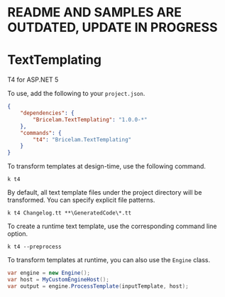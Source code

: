 # README AND SAMPLES ARE OUTDATED, UPDATE IN PROGRESS

# TextTemplating
T4 for ASP.NET 5

To use, add the following to your `project.json`.

```JSON
{
    "dependencies": {
        "Bricelam.TextTemplating": "1.0.0-*"
    },
    "commands": {
        "t4": "Bricelam.TextTemplating"
    }
}
```

To transform templates at design-time, use the following command.

```Batchfile
k t4
```

By default, all text template files under the project directory will be transformed. You can specify explicit file
patterns.

```Batchfile
k t4 Changelog.tt **\GeneratedCode\*.tt
```
To create a runtime text template, use the corresponding command line option.

```Batchfile
k t4 --preprocess
```
To transform templates at runtime, you can also use the `Engine` class.

```C#
var engine = new Engine();
var host = MyCustomEngineHost();
var output = engine.ProcessTemplate(inputTemplate, host);
```
